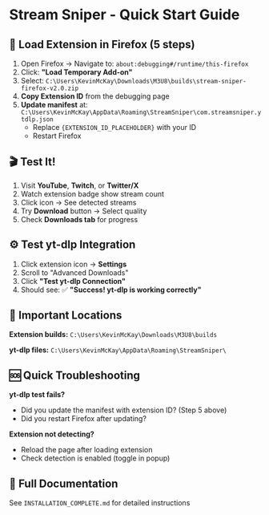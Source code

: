# Stream Sniper - Quick Start Guide

## 🚀 Load Extension in Firefox (5 steps)

1. Open Firefox → Navigate to: `about:debugging#/runtime/this-firefox`
2. Click: **"Load Temporary Add-on"**
3. Select: `C:\Users\KevinMcKay\Downloads\M3U8\builds\stream-sniper-firefox-v2.0.zip`
4. **Copy Extension ID** from the debugging page
5. **Update manifest** at: `C:\Users\KevinMcKay\AppData\Roaming\StreamSniper\com.streamsniper.ytdlp.json`
   - Replace `{EXTENSION_ID_PLACEHOLDER}` with your ID
   - Restart Firefox

## 🎬 Test It!

1. Visit **YouTube**, **Twitch**, or **Twitter/X**
2. Watch extension badge show stream count
3. Click icon → See detected streams
4. Try **Download** button → Select quality
5. Check **Downloads tab** for progress

## ⚙️ Test yt-dlp Integration

1. Click extension icon → **Settings**
2. Scroll to "Advanced Downloads"
3. Click **"Test yt-dlp Connection"**
4. Should see: ✅ **"Success! yt-dlp is working correctly"**

## 📍 Important Locations

**Extension builds:** `C:\Users\KevinMcKay\Downloads\M3U8\builds`

**yt-dlp files:** `C:\Users\KevinMcKay\AppData\Roaming\StreamSniper\`

## 🆘 Quick Troubleshooting

**yt-dlp test fails?**
- Did you update the manifest with extension ID? (Step 5 above)
- Did you restart Firefox after updating?

**Extension not detecting?**
- Reload the page after loading extension
- Check detection is enabled (toggle in popup)

## 📖 Full Documentation

See `INSTALLATION_COMPLETE.md` for detailed instructions
